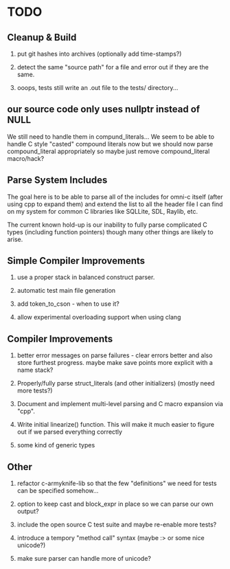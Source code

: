 # TODO

## Cleanup & Build

1. put git hashes into archives (optionally add time-stamps?)

1. detect the same "source path" for a file and error out if they are
the same.

1. ooops, tests still write an .out file to the tests/ directory...

## our source code only uses nullptr instead of NULL

We still need to handle them in compund_literals... We seem to be able
to handle C style "casted" compound literals now but we should now
parse compound_literal appropriately so maybe just remove
compound_literal macro/hack?

## Parse System Includes

The goal here is to be able to parse all of the includes for omni-c
itself (after using cpp to expand them) and extend the list to all the
header file I can find on my system for common C libraries like
SQLLite, SDL, Raylib, etc.

The current known hold-up is our inability to fully parse complicated
C types (including function pointers) though many other things are
likely to arise.

## Simple Compiler Improvements

1. use a proper stack in balanced construct parser.

1. automatic test main file generation

1. add token_to_cson - when to use it?

1. allow experimental overloading support when using clang

## Compiler Improvements

1. better error messages on parse failures - clear errors better and
   also store furthest progress. maybe make save points more explicit
   with a name stack?

1. Properly/fully parse struct_literals (and other initializers)
   (mostly need more tests?)

1. Document and implement multi-level parsing and C macro expansion
   via "cpp".

1. Write initial linearize() function. This will make it much easier
   to figure out if we parsed everything correctly

1. some kind of generic types

## Other

1. refactor c-armyknife-lib so that the few "definitions" we need for
   tests can be specified somehow...

1. option to keep cast and block_expr in place so we can parse our own
   output?

1. include the open source C test suite and maybe re-enable more
   tests?

1. introduce a tempory "method call" syntax (maybe :> or some nice
   unicode?)

1. make sure parser can handle more of unicode?
